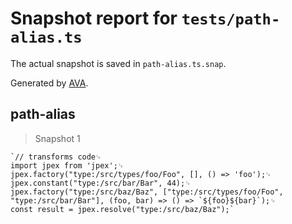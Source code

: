 # Snapshot report for `tests/path-alias.ts`

The actual snapshot is saved in `path-alias.ts.snap`.

Generated by [AVA](https://avajs.dev).

## path-alias

> Snapshot 1

    `// transforms code␊
    import jpex from 'jpex';␊
    jpex.factory("type:/src/types/foo/Foo", [], () => 'foo');␊
    jpex.constant("type:/src/bar/Bar", 44);␊
    jpex.factory("type:/src/baz/Baz", ["type:/src/types/foo/Foo", "type:/src/bar/Bar"], (foo, bar) => () => `${foo}${bar}`);␊
    const result = jpex.resolve("type:/src/baz/Baz");`
